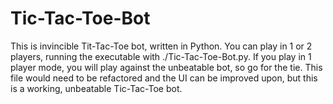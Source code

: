 # Tic-Tac-Toe-Bot
This is invincible Tit-Tac-Toe bot, written in Python. You can play in 1 or 2 players, running the executable with ./Tic-Tac-Toe-Bot.py. If you play in 1 player mode,
you will play against the unbeatable bot, so go for the tie. This file would need to be refactored and the UI can be improved upon, but this is 
a working, unbeatable Tic-Tac-Toe bot.
